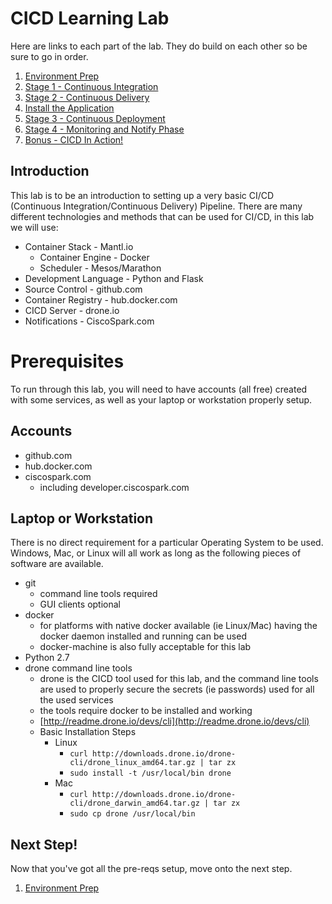 # CICD Learning Lab

Here are links to each part of the lab.  They do build on each other so be sure to go in order.

1. [Environment Prep](environment_prep.md)
2. [Stage 1 - Continuous Integration](cicd_stage_1.md)
3. [Stage 2 - Continuous Delivery](cicd_stage_2.md)
4. [Install the Application](app_install.md)
5. [Stage 3 - Continuous Deployment](cicd_stage_3.md)
6. [Stage 4 - Monitoring and Notify Phase](notify_phase.md)
7. [Bonus - CICD In Action!](bonus.md)

## Introduction

This lab is to be an introduction to setting up a very basic CI/CD (Continuous Integration/Continuous Delivery) Pipeline.  There are many different technologies and methods that can be used for CI/CD, in this lab we will use:

* Container Stack - Mantl.io
  * Container Engine - Docker
  * Scheduler - Mesos/Marathon
* Development Language - Python and Flask
* Source Control - github.com
* Container Registry - hub.docker.com
* CICD Server - drone.io
* Notifications - CiscoSpark.com

# Prerequisites

To run through this lab, you will need to have accounts (all free) created with some services, as well as your laptop or workstation properly setup.

## Accounts

* github.com
* hub.docker.com
* ciscospark.com
  * including developer.ciscospark.com

## Laptop or Workstation

There is no direct requirement for a particular Operating System to be used.  Windows, Mac, or Linux will all work as long as the following pieces of software are available.

* git
  * command line tools required
  * GUI clients optional
* docker
  * for platforms with native docker available (ie Linux/Mac) having the docker daemon installed and running can be used
  * docker-machine is also fully acceptable for this lab
* Python 2.7
* drone command line tools
  * drone is the CICD tool used for this lab, and the command line tools are used to properly secure the secrets (ie passwords) used for all the used services
  * the tools require docker to be installed and working
  * [http://readme.drone.io/devs/cli](http://readme.drone.io/devs/cli)
  * Basic Installation Steps
    * Linux
      * `curl http://downloads.drone.io/drone-cli/drone_linux_amd64.tar.gz | tar zx`
      * `sudo install -t /usr/local/bin drone`
    * Mac
      * `curl http://downloads.drone.io/drone-cli/drone_darwin_amd64.tar.gz | tar zx`
      * `sudo cp drone /usr/local/bin`

## Next Step!

Now that you've got all the pre-reqs setup, move onto the next step.

1. [Environment Prep](environment_prep.md)
